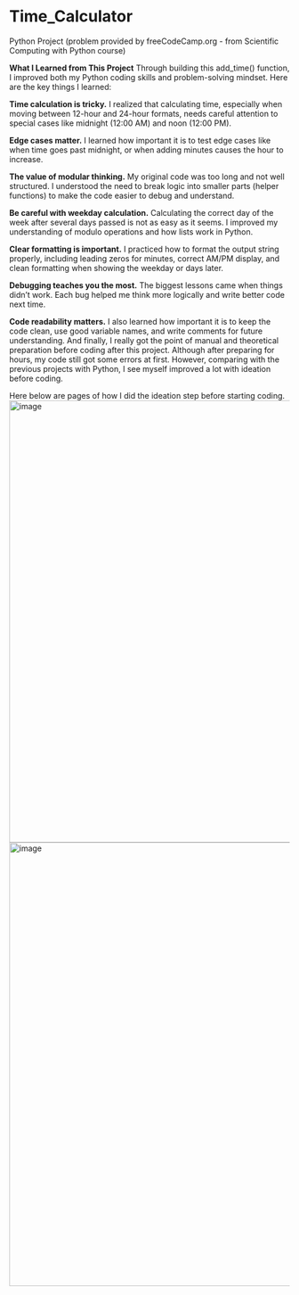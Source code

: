 # Time_Calculator
Python Project (problem provided by freeCodeCamp.org - from Scientific Computing with Python course)

**What I Learned from This Project**
Through building this add_time() function, I improved both my Python coding skills and problem-solving mindset. Here are the key things I learned:

**Time calculation is tricky.**
I realized that calculating time, especially when moving between 12-hour and 24-hour formats, needs careful attention to special cases like midnight (12:00 AM) and noon (12:00 PM).

**Edge cases matter.**
I learned how important it is to test edge cases like when time goes past midnight, or when adding minutes causes the hour to increase.

**The value of modular thinking.**
My original code was too long and not well structured. I understood the need to break logic into smaller parts (helper functions) to make the code easier to debug and understand.

**Be careful with weekday calculation.**
Calculating the correct day of the week after several days passed is not as easy as it seems. I improved my understanding of modulo operations and how lists work in Python.

**Clear formatting is important.**
I practiced how to format the output string properly, including leading zeros for minutes, correct AM/PM display, and clean formatting when showing the weekday or days later.

**Debugging teaches you the most.**
The biggest lessons came when things didn’t work. Each bug helped me think more logically and write better code next time.

**Code readability matters.**
I also learned how important it is to keep the code clean, use good variable names, and write comments for future understanding.
And finally, I really got the point of manual and theoretical preparation before coding after this project. Although after preparing for hours, my code still got some errors at first. However, comparing with the previous projects with Python, I see myself improved a lot with ideation before coding. 

Here below are pages of how I did the ideation step before starting coding.
<img width="1697" height="793" alt="image" src="https://github.com/user-attachments/assets/893aaf44-7d68-4a8a-93a7-9bf0a24a05bc" />
<img width="1697" height="796" alt="image" src="https://github.com/user-attachments/assets/f75ee4d1-61dc-4c06-b777-b04e4b14f087" />



